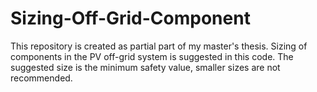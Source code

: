 # Sizing-Off-Grid-Component
This repository is created as partial part of my master's thesis. Sizing of components in the PV off-grid system is suggested in this code. The suggested size is the minimum safety value, smaller sizes are not recommended.
